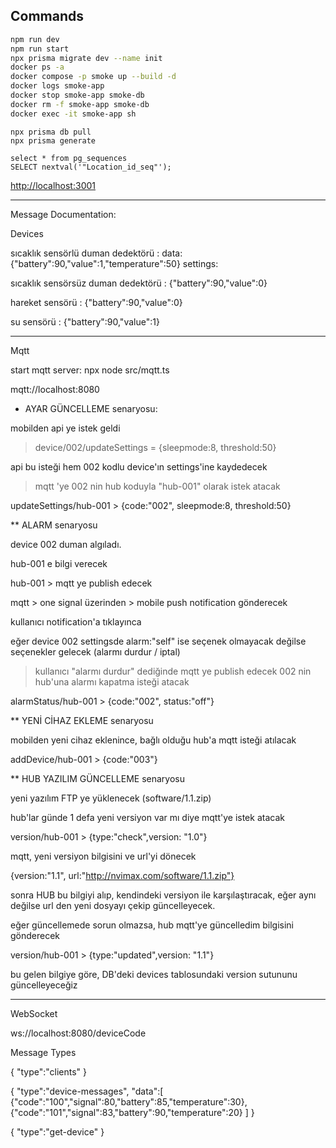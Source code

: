 ## Commands

```bash
npm run dev
npm run start
npx prisma migrate dev --name init
docker ps -a
docker compose -p smoke up --build -d
docker logs smoke-app
docker stop smoke-app smoke-db
docker rm -f smoke-app smoke-db
docker exec -it smoke-app sh
```

```
npx prisma db pull
npx prisma generate

select * from pg_sequences
SELECT nextval('"Location_id_seq"');
```

[http://localhost:3001](http://localhost:3001)


************

Message Documentation:

Devices

sıcaklık sensörlü duman dedektörü :
data: {"battery":90,"value":1,"temperature":50}
settings: 

sıcaklık sensörsüz duman dedektörü :
{"battery":90,"value":0}

hareket sensörü :
{"battery":90,"value":0}

su sensörü :
{"battery":90,"value":1}

************

Mqtt

start mqtt server:
 npx node src/mqtt.ts

mqtt://localhost:8080


* AYAR GÜNCELLEME senaryosu:

mobilden api ye istek geldi

> device/002/updateSettings = {sleepmode:8, threshold:50}

api bu isteği hem 002 kodlu device'ın settings'ine kaydedecek

> mqtt 'ye 002 nin hub koduyla "hub-001" olarak istek atacak

updateSettings/hub-001 > {code:"002", sleepmode:8, threshold:50}



** ALARM senaryosu

device 002 duman algıladı.

hub-001 e bilgi verecek

hub-001 > mqtt ye publish edecek

mqtt > one signal üzerinden > mobile push notification gönderecek

kullanıcı notification'a tıklayınca  

 eğer device 002 settingsde alarm:"self" ise seçenek olmayacak
 değilse seçenekler gelecek (alarmı durdur / iptal)

> kullanıcı "alarmı durdur" dediğinde mqtt ye publish edecek 002 nin hub'una alarmı kapatma isteği atacak

alarmStatus/hub-001 > {code:"002", status:"off"}



** YENİ CİHAZ EKLEME senaryosu

mobilden yeni cihaz eklenince, bağlı olduğu hub'a mqtt isteği atılacak

addDevice/hub-001 > {code:"003"}



** HUB YAZILIM GÜNCELLEME senaryosu

yeni yazılım FTP ye yüklenecek (software/1.1.zip)

hub'lar günde 1 defa yeni versiyon var mı diye mqtt'ye istek atacak

version/hub-001 > {type:"check",version: "1.0"}

mqtt, yeni versiyon bilgisini ve url'yi dönecek

{version:"1.1", url:"http://nvimax.com/software/1.1.zip"}

sonra HUB bu bilgiyi alıp, kendindeki versiyon ile karşılaştıracak, eğer aynı değilse url den yeni dosyayı çekip güncelleyecek.

eğer güncellemede sorun olmazsa, hub mqtt'ye güncelledim bilgisini gönderecek

version/hub-001 > {type:"updated",version: "1.1"}

bu gelen bilgiye göre, DB'deki devices tablosundaki version sutununu güncelleyeceğiz

************

WebSocket

ws://localhost:8080/deviceCode

Message Types

{
    "type":"clients"
}

{
    "type":"device-messages",
    "data":[
        {"code":"100","signal":80,"battery":85,"temperature":30},
        {"code":"101","signal":83,"battery":90,"temperature":20}
    ]
}

{
    "type":"get-device"
}

